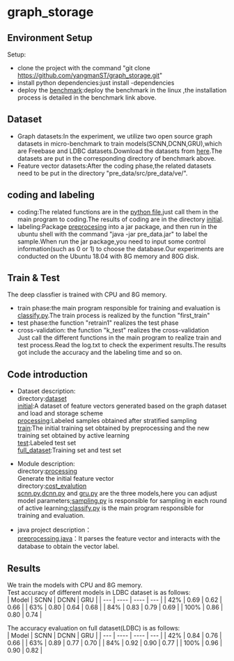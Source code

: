 # graph_storage

## Environment Setup
Setup:
* clone the project with the command "git clone https://github.com/yangmanST/graph_storage.git"
* install python dependencies:just install -dependencies
* deploy the [benchmark](https://github.com/kuzeko/graph-databases-testsuite):deploy the benchmark in the linux ,the installation process is detailed in the benchmark link above.

## Dataset 
* Graph datasets:In the experiment, we utilize two open source graph datasets in micro-benchmark to train models(SCNN,DCNN,GRU),which are Freebase and LDBC datasets.Download the datasets from [here](https://graphbenchmark.com/).The datasets are put in the corresponding directory of benchmark above.
* Feature vector datasets:After the coding phase,the related datasets need to be put in the directory "pre_data/src/pre_data/ve/".

## coding and labeling  
* coding:The related functions are in the [python file](https://github.com/yangmanST/graph_storage/tree/master/processing),just call them in the main program to coding.The results of coding are in the directory [initial](https://github.com/yangmanST/graph_storage/tree/master/dataset/initial).  
* labeling:Package [preprocesing](https://github.com/yangmanST/graph_storage/blob/master/pre_data) into a jar package, and then run in the ubuntu shell with the command "java -jar pre_data.jar" to label the sample.When run the jar package,you need to input some control information(such as 0 or 1) to choose the database.Our experiments are conducted on the Ubuntu 18.04 with 8G memory and 80G disk.

## Train & Test  
The deep classfier is trained with CPU and 8G memory.
* train phase:the main program responsible for training and evaluation is [classify.py](https://github.com/yangmanST/graph_storage/tree/master/cost_evalution/classify.py).The train process is realized by the function "first_train"
* test phase:the function "retrain1" realizes the test phase
* cross-validation: the function "k_test" realizes the cross-validation   
Just call the different functions in the main program to realize train and test process.Read the log.txt to check the experiment results.The results got include the accuracy and the labeling time and so on.  

## Code introduction
* Dataset description:  
directory:[dataset](https://github.com/yangmanST/graph_storage/tree/master/dataset/)  
[initial](https://github.com/yangmanST/graph_storage/tree/master/dataset/initial):A dataset of feature vectors generated based on the graph dataset and load and storage scheme  
[processing](https://github.com/yangmanST/graph_storage/tree/master/dataset/processing):Labeled samples obtained after stratified sampling  
[train](https://github.com/yangmanST/graph_storage/tree/master/dataset/train):The initial training set obtained by preprocessing and the new training set obtained by active learning  
[test](https://github.com/yangmanST/graph_storage/tree/master/dataset/test):Labeled test set  
[full_dataset](https://github.com/yangmanST/graph_storage/tree/master/dataset/full_dataset):Training set and test set  

* Module description:  
directory:[processing](https://github.com/yangmanST/graph_storage/tree/master/processing)  
Generate the initial feature vector  
directory:[cost_evalution](https://github.com/yangmanST/graph_storage/tree/master/cost_evalution)  
[scnn.py](https://github.com/yangmanST/graph_storage/tree/master/cost_evalution/scnn.py),[dcnn.py](https://github.com/yangmanST/graph_storage/tree/master/cost_evalution/dcnn.py) and [gru.py](https://github.com/yangmanST/graph_storage/tree/master/cost_evalution/gru.py) are the three models,here you can adjust model parameters;[sampling.py](https://github.com/yangmanST/graph_storage/tree/master/cost_evalution/sampling.py) is responsible for sampling in each round of active learning;[classify.py](https://github.com/yangmanST/graph_storage/tree/master/cost_evalution/classify.py) is the main program responsible for training and evaluation.

* java project description：  
[preprocessing.java](https://github.com/yangmanST/graph_storage/blob/master/pre_data/src/pre_data/Preprocessing.java)：It parses the feature vector and interacts with the database to obtain the vector label.  



## Results
We train the models with CPU and 8G memory.  
Test accuracy of different models in LDBC dataset is as follows:  
| Model  | SCNN  | DCNN  | GRU  |
| ---  | ----  | ---- | ---  |
| 42%  | 0.69  |	0.62  |	0.66  |
| 63%  | 0.80  |	0.64  |	0.68  |
| 84%  | 0.83  |	0.79  |	0.69  |
| 100%  | 0.86  |	0.80  |	0.74  |

The accuracy evaluation on full dataset(LDBC) is as follows:  
| Model  | SCNN  | DCNN  | GRU  |
| ---  | ----  | ---- | ---  |
| 42%  | 0.84	 | 0.76  | 0.66  |
| 63%  | 0.89	 | 0.77  | 0.70  |
| 84%  | 0.92	 | 0.90	 | 0.77  |
| 100%  | 0.96	 | 0.90	 | 0.82  |
